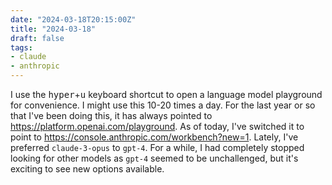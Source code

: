 ```yaml
---
date: "2024-03-18T20:15:00Z"
title: "2024-03-18"
draft: false
tags:
- claude
- anthropic
---
```


I use the <kbd>hyper</kbd>+<kbd>u</kbd> keyboard shortcut to open a language model playground for convenience.
I might use this 10-20 times a day.
For the last year or so that I've been doing this, it has always pointed to <https://platform.openai.com/playground>.
As of today, I've switched it to point to <https://console.anthropic.com/workbench?new=1>.
Lately, I've preferred `claude-3-opus` to `gpt-4`.
For a while, I had completely stopped looking for other models as `gpt-4` seemed to be unchallenged, but it's exciting to see new options available.